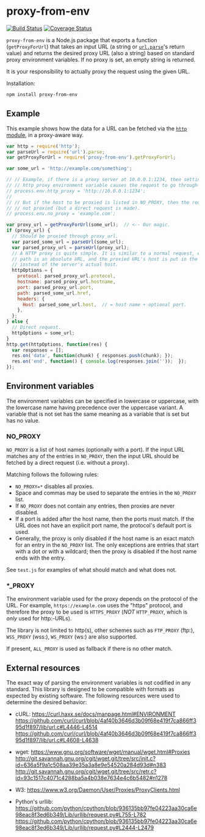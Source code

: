 ﻿# proxy-from-env

[![Build Status](https://travis-ci.org/Rob--W/proxy-from-env.svg?branch=master)](https://travis-ci.org/Rob--W/proxy-from-env)
[![Coverage Status](https://coveralls.io/repos/github/Rob--W/proxy-from-env/badge.svg?branch=master)](https://coveralls.io/github/Rob--W/proxy-from-env?branch=master)

`proxy-from-env` is a Node.js package that exports a function (`getProxyForUrl`)
that takes an input URL (a string or
[`url.parse`](https://nodejs.org/docs/latest/api/url.html#url_url_parsing)'s
return value) and returns the desired proxy URL (also a string) based on
standard proxy environment variables. If no proxy is set, an empty string is
returned.

It is your responsibility to actually proxy the request using the given URL.

Installation:

```sh
npm install proxy-from-env
```

## Example
This example shows how the data for a URL can be fetched via the
[`http` module](https://nodejs.org/api/http.html), in a proxy-aware way.

```javascript
var http = require('http');
var parseUrl = require('url').parse;
var getProxyForUrl = require('proxy-from-env').getProxyForUrl;

var some_url = 'http://example.com/something';

// // Example, if there is a proxy server at 10.0.0.1:1234, then setting the
// // http_proxy environment variable causes the request to go through a proxy.
// process.env.http_proxy = 'http://10.0.0.1:1234';
// 
// // But if the host to be proxied is listed in NO_PROXY, then the request is
// // not proxied (but a direct request is made).
// process.env.no_proxy = 'example.com';

var proxy_url = getProxyForUrl(some_url);  // <-- Our magic.
if (proxy_url) {
  // Should be proxied through proxy_url.
  var parsed_some_url = parseUrl(some_url);
  var parsed_proxy_url = parseUrl(proxy_url);
  // A HTTP proxy is quite simple. It is similar to a normal request, except the
  // path is an absolute URL, and the proxied URL's host is put in the header
  // instead of the server's actual host.
  httpOptions = {
    protocol: parsed_proxy_url.protocol,
    hostname: parsed_proxy_url.hostname,
    port: parsed_proxy_url.port,
    path: parsed_some_url.href,
    headers: {
      Host: parsed_some_url.host,  // = host name + optional port.
    },
  };
} else {
  // Direct request.
  httpOptions = some_url;
}
http.get(httpOptions, function(res) {
  var responses = [];
  res.on('data', function(chunk) { responses.push(chunk); });
  res.on('end', function() { console.log(responses.join(''));  });
});

```

## Environment variables
The environment variables can be specified in lowercase or uppercase, with the
lowercase name having precedence over the uppercase variant. A variable that is
not set has the same meaning as a variable that is set but has no value.

### NO\_PROXY

`NO_PROXY` is a list of host names (optionally with a port). If the input URL
matches any of the entries in `NO_PROXY`, then the input URL should be fetched
by a direct request (i.e. without a proxy).

Matching follows the following rules:

- `NO_PROXY=*` disables all proxies.
- Space and commas may be used to separate the entries in the `NO_PROXY` list.
- If `NO_PROXY` does not contain any entries, then proxies are never disabled.
- If a port is added after the host name, then the ports must match. If the URL
  does not have an explicit port name, the protocol's default port is used.
- Generally, the proxy is only disabled if the host name is an exact match for
  an entry in the `NO_PROXY` list. The only exceptions are entries that start
  with a dot or with a wildcard; then the proxy is disabled if the host name
  ends with the entry.

See `test.js` for examples of what should match and what does not.

### \*\_PROXY

The environment variable used for the proxy depends on the protocol of the URL.
For example, `https://example.com` uses the "https" protocol, and therefore the
proxy to be used is `HTTPS_PROXY` (_NOT_ `HTTP_PROXY`, which is _only_ used for
http:-URLs).

The library is not limited to http(s), other schemes such as
`FTP_PROXY` (ftp:),
`WSS_PROXY` (wss:),
`WS_PROXY` (ws:)
are also supported.

If present, `ALL_PROXY` is used as fallback if there is no other match.


## External resources
The exact way of parsing the environment variables is not codified in any
standard. This library is designed to be compatible with formats as expected by
existing software.
The following resources were used to determine the desired behavior:

- cURL:
  https://curl.haxx.se/docs/manpage.html#ENVIRONMENT  
  https://github.com/curl/curl/blob/4af40b3646d3b09f68e419f7ca866ff395d1f897/lib/url.c#L4446-L4514  
  https://github.com/curl/curl/blob/4af40b3646d3b09f68e419f7ca866ff395d1f897/lib/url.c#L4608-L4638  

- wget: 
  https://www.gnu.org/software/wget/manual/wget.html#Proxies  
  http://git.savannah.gnu.org/cgit/wget.git/tree/src/init.c?id=636a5f9a1c508aa39e35a3a8e9e54520a284d93d#n383  
  http://git.savannah.gnu.org/cgit/wget.git/tree/src/retr.c?id=93c1517c4071c4288ba5a4b038e7634e4c6b5482#n1278  

- W3:
  https://www.w3.org/Daemon/User/Proxies/ProxyClients.html  

- Python's urllib:
  https://github.com/python/cpython/blob/936135bb97fe04223aa30ca6e98eac8f3ed6b349/Lib/urllib/request.py#L755-L782  
  https://github.com/python/cpython/blob/936135bb97fe04223aa30ca6e98eac8f3ed6b349/Lib/urllib/request.py#L2444-L2479
